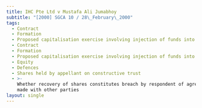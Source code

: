 ```yaml
---
title: IHC Pte Ltd v Mustafa Ali Jumabhoy
subtitle: "[2000] SGCA 10 / 28\_February\_2000"
tags:
  - Contract
  - Formation
  - Proposed capitalisation exercise involving injection of funds into appellant
  - Contract
  - Formation
  - Proposed capitalisation exercise involving injection of funds into appellant
  - Equity
  - Defences
  - Shares held by appellant on constructive trust
  - >-
    Whether recovery of shares constitutes breach by respondent of agreement
    made with other parties
layout: single
---
```


